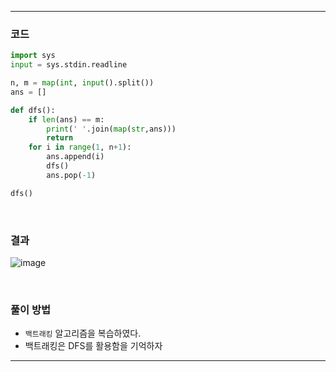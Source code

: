___
### 코드
```python
import sys
input = sys.stdin.readline

n, m = map(int, input().split())
ans = []

def dfs():
    if len(ans) == m:
        print(' '.join(map(str,ans)))
        return
    for i in range(1, n+1):
        ans.append(i)
        dfs()
        ans.pop(-1)

dfs()
```
<br>

### 결과
![image](https://user-images.githubusercontent.com/50696567/202086617-fe3f5030-782c-47a8-b41e-03ce9f0965f0.png)

<br>

### 풀이 방법
- `백트래킹` 알고리즘을 복습하였다.
- 백트래킹은 DFS를 활용함을 기억하자
___
